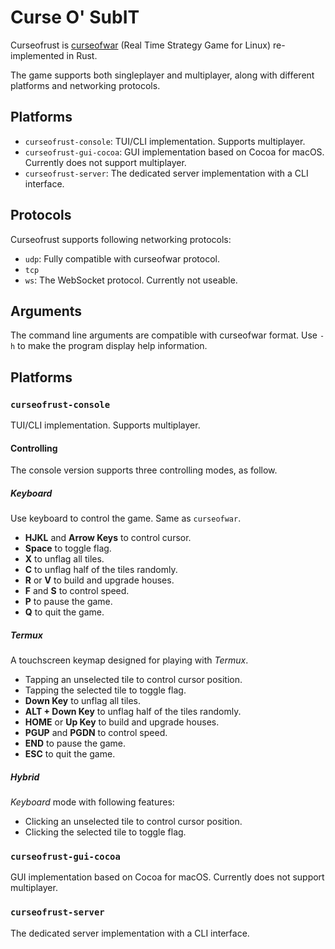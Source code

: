 # Curse O' SubIT

Curseofrust is [curseofwar](https://github.com/a-nikolaev/curseofwar) (Real Time Strategy Game for Linux) re-implemented in Rust.

The game supports both singleplayer and multiplayer, along with different platforms and networking protocols.

## Platforms

- `curseofrust-console`: TUI/CLI implementation. Supports multiplayer.
- `curseofrust-gui-cocoa`: GUI implementation based on Cocoa for macOS. Currently does not support multiplayer.
- `curseofrust-server`: The dedicated server implementation with a CLI interface.

## Protocols

Curseofrust supports following networking protocols:

- `udp`: Fully compatible with curseofwar protocol.
- `tcp`
- `ws`: The WebSocket protocol. Currently not useable.

## Arguments

The command line arguments are compatible with curseofwar format. Use `-h` to make the program display help information.

## Platforms

### `curseofrust-console`

TUI/CLI implementation. Supports multiplayer.

#### Controlling

The console version supports three controlling modes, as follow.

##### Keyboard

Use keyboard to control the game. Same as `curseofwar`.

- **HJKL** and **Arrow Keys** to control cursor.
- **Space** to toggle flag.
- **X** to unflag all tiles.
- **C** to unflag half of the tiles randomly.
- **R** or **V** to build and upgrade houses.
- **F** and **S** to control speed.
- **P** to pause the game.
- **Q** to quit the game.

##### Termux

A touchscreen keymap designed for playing with *Termux*.

- Tapping an unselected tile to control cursor position.
- Tapping the selected tile to toggle flag.
- **Down Key** to unflag all tiles.
- **ALT + Down Key** to unflag half of the tiles randomly.
- **HOME** or **Up Key** to build and upgrade houses.
- **PGUP** and **PGDN** to control speed.
- **END** to pause the game.
- **ESC** to quit the game.

##### Hybrid

*Keyboard* mode with following features:

- Clicking an unselected tile to control cursor position.
- Clicking the selected tile to toggle flag.

### `curseofrust-gui-cocoa`

GUI implementation based on Cocoa for macOS. Currently does not support multiplayer.

### `curseofrust-server`

The dedicated server implementation with a CLI interface.
